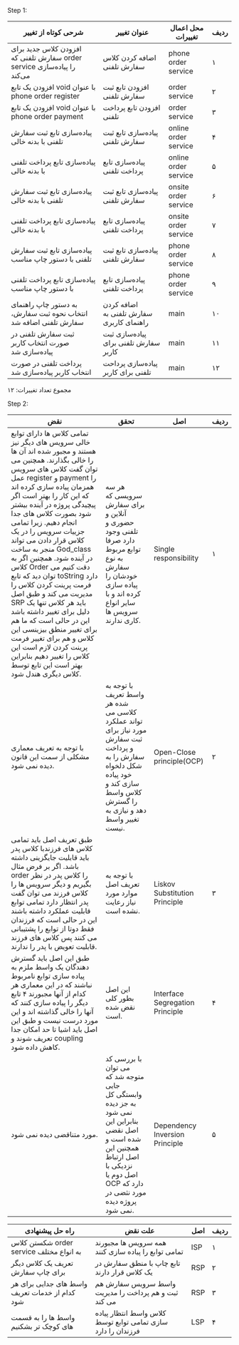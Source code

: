 Step 1:

| شرحی کوتاه از تغییر                                                     | عنوان تغییر                              | محل اعمال تغییرات    | ردیف |
|-------------------------------------------------------------------------|------------------------------------------|----------------------|------|
| افزودن کلاس جدید برای سفارش تلفنی که order service را پیاده‌سازی می‌کند | اضافه کردن کلاس سفارش تلفنی              | phone order service  | ۱    |
| افزودن یک تابع void با عنوان phone order register                       | افزودن تابع ثبت سفارش تلفنی              | order service        | ۲    |
| افزودن یک تابع void با عنوان phone order payment                        | افزودن تابع پرداخت تلفنی                 | order service        | ۳    |
| پیاده‌سازی تابع ثبت سفارش تلفنی با بدنه خالی                            | پیاده‌سازی تابع ثبت سفارش تلفنی          | online order service | ۴    |
| پیاده‌سازی تابع پرداخت تلفنی با بدنه خالی                               | پیاده‌سازی تابع پرداخت تلفنی             | online order service | ۵    |
| پیاده‌سازی تابع ثبت سفارش تلفنی با بدنه خالی                            | پیاده‌سازی تابع ثبت سفارش تلفنی          | onsite order service | ۶    |
| پیاده‌سازی تابع پرداخت تلفنی با بدنه خالی                               | پیاده‌سازی تابع پرداخت تلفنی             | onsite order service | ۷    |
| پیاده‌سازی تابع ثبت سفارش تلفنی با دستور چاپ مناسب                      | پیاده‌سازی تابع ثبت سفارش تلفنی          | phone order service  | ۸    |
| پیاده‌سازی تابع پرداخت تلفنی با دستور چاپ مناسب                         | پیاده‌سازی تابع پرداخت تلفنی             | phone order service  | ۹    |
| به دستور چاپ راهنمای انتخاب نحوه ثبت سفارش، سفارش تلفنی اضافه شد        | اضافه کردن سفارش تلفنی به راهنمای کاربری | main                 | ۱۰   |
| ثبت سفارش تلفنی در صورت انتخاب کاربر پیاده‌سازی شد                      | پیاده‌سازی ثبت سفارش تلفنی برای کاربر    | main                 | ۱۱   |
| پرداخت تلفنی در صورت انتخاب کاربر پیاده‌سازی شد                         | پیاده‌سازی پرداحت تلفنی برای کاربر       | main                 | ۱۲   |

مجموع تعداد تغییرات: ۱۲

Step 2:

| نقض                                                                                                                                                                                                                                                                                                                                                                                                                                                                                                                                                                                                                                                                                                                                   | تحقق                                                                                                                                                                                       | اصل                             | ردیف |
|---------------------------------------------------------------------------------------------------------------------------------------------------------------------------------------------------------------------------------------------------------------------------------------------------------------------------------------------------------------------------------------------------------------------------------------------------------------------------------------------------------------------------------------------------------------------------------------------------------------------------------------------------------------------------------------------------------------------------------------|--------------------------------------------------------------------------------------------------------------------------------------------------------------------------------------------|---------------------------------|------|
| تمامی کلاس ها دارای توابع خالی سرویس های دیگر نیز هستند و مجبور شده اند آن ها را خالی بگذارند. همچنین می توان گفت کلاس های سرویس عمل register و payment را همزمان پیاده سازی کرده اند که این کار را بهتر است اگر پیچیدگی پروژه در آینده بیشتر شود بصورت کلاس های جدا انجام دهیم. زیرا تمامی جزییات سرویس را در یک کلاس قرار دادن می تواند منجر به ساخت God_class در آینده شود. همچنین اگر به کلاس Order دقت کنیم می توان دید که تابع toString دارد فرمت پرینت کردن کلاس را مدیریت می کند و طبق اصل SRP باید هر کلاس تنها یک دلیل برای تغییر داشته باشد این در حالی است که ما هم برای تغییر منطق بیزینسی این کلاس و هم برای تغییر فرمت پرینت کردن لازم است این کلاس را تغییر دهیم بنابراین بهتر است این تابع توسط کلاس دیگری هندل شود. | هر سه سرویسی که برای سفارش آنلاین و حضوری و تلفنی وجود دارد صرفا توابع مربوط به نوع سفارش خودشان را پیاده سازی کرده اند و با سایر انواع سرویس ها کاری ندارند.                              | Single responsibility           | ۱    |
| با توجه به تعریف معماری مشکلی از سمت این قانون دیده نمی شود.                                                                                                                                                                                                                                                                                                                                                                                                                                                                                                                                                                                                                                                                          | با توجه به واسط تعریف شده هر کلاسی می تواند عملکرد مورد نیاز برای ثبت سفارش و پرداخت سفارش را به شکل دلخواه خود پیاده سازی کند و کلاس واسط را گسترش دهد و نیازی به تغییر واسط نیست.        | Open-Close principle(OCP)       | ۲    |
| طبق تعریف اصل باید تمامی کلاس های فرزندبا کلاس پدر باید قابلیت جایگزینی داشته باشد. اگر بر فرض مثال order را کلاس پدر در نظر بگیریم و دیگر سرویس ها را کلاس فرزند می توان گفت پدر انتظار دارد تمامی توابع قابلیت عملکرد داشته باشند این در حالی است که فرزندان فقط دوتا از توابع را پشتیبانی می کنند پس کلاس های فرزند قابلیت تعویض با پدر را ندارند.                                                                                                                                                                                                                                                                                                                                                                                 | با توجه به تعریف اصل موارد مورد نیاز رعایت نشده است.                                                                                                                                       | Liskov Substitution Principle   | ۳    |
| طبق این اصل باید گسترش دهندگان یک واسط ملزم به پیاده سازی توابع نامربوط نباشند که در این معماری هر کدام از آنها مجبورند ۴ تابع دیگر را پیاده سازی کنند که آنها را خالی گذاشته اند و این مورد درست نیست و طبق این اصل باید اشیا تا حد امکان جدا تعریف شوند و coupling کاهش داده شود.                                                                                                                                                                                                                                                                                                                                                                                                                                                   | این اصل بطور کلی نقض شده است.                                                                                                                                                              | Interface Segregation Principle | ۴    |
| مورد متناقضی دیده نمی شود.                                                                                                                                                                                                                                                                                                                                                                                                                                                                                                                                                                                                                                                                                                            | با بررسی کد می توان متوجه شد که جایی وابستگی کل به جز دیده نمی شود بنابراین این اصل نقضی شده است و همچنین این اصل ارتباط نزدیکی با اصل دوم یا OCP دارد که مورد نثضی در پروژه دیده نمی شود. | Dependency Inversion Principle  | ۵    |


| راه حل پیشنهادی                                | علت نقض                                                      | اصل | ردیف |
|------------------------------------------------|--------------------------------------------------------------|-----|------| 
| شکستن کلاس order service به انواع مختلف        | همه سرویس ها مجبورند تمامی توابع را پیاده سازی کنند          | ISP | ۱    |
| تعریف یک کلاس دیگر برای چاپ سفارش              | تابع چاپ با منطق سفارش در یک کلاس قرار دارند                 | RSP | ۲    |
| واسط های جدایی برای هر کدام از خدمات تعریف شود | واسط سرویس سفارش هم ثبت و هم پرداخت را مدیریت می کند         | RSP | ۳    |
| واسط ها را به قسمت های کوچک تر بشکنیم          | کلاس واسط انتظار پیاده سازی تمامی توابع توسط فرزندان را دارد | LSP | ۴    |

